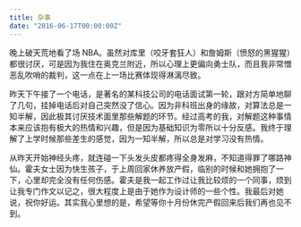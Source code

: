 ```yaml
---
title: 杂事
date: "2016-06-17T00:00:00Z"
---
```


晚上破天荒地看了场 NBA。虽然对库里（咬牙套狂人）和詹姆斯（愤怒的黑猩猩）都很讨厌，可是因为我住在奥克兰附近，所以心理上更偏向勇士队，而且我非常憎恶乱吹哨的裁判，这一点在上一场比赛体现得淋漓尽致。

昨天下午接了一个电话，是著名的某科技公司的电话面试第一轮，跟对方简单地聊了几句，挂掉电话后对自己突然没了信心。因为非科班出身的缘故，对算法总是一知半解，因此极其讨厌技术面里那些解题的环节。经过高考的我，对解题这种事情本来应该抱有极大的热情和兴趣，但是因为基础知识为零所以十分反感。我终于理解了上学时候那些差生的感觉，因为一知半解，所以总是对学习没有热情。

从昨天开始神经头疼，就连碰一下头发头皮都疼得全身发麻，不知道得罪了哪路神仙。霍夫女士因为快生孩子，于上周回家休养放产假，临别的时候和她拥抱了一下，心里却完全没有任何伤感。霍夫是我一起工作过让我比较烦的一个同事，烦到让我专门作文以记之，很大程度上是由于她作为设计师的一些个性。我最后对她说，祝你好运。其实我心里想的是，希望等你十月份休完产假回来后我们再也见不到。
